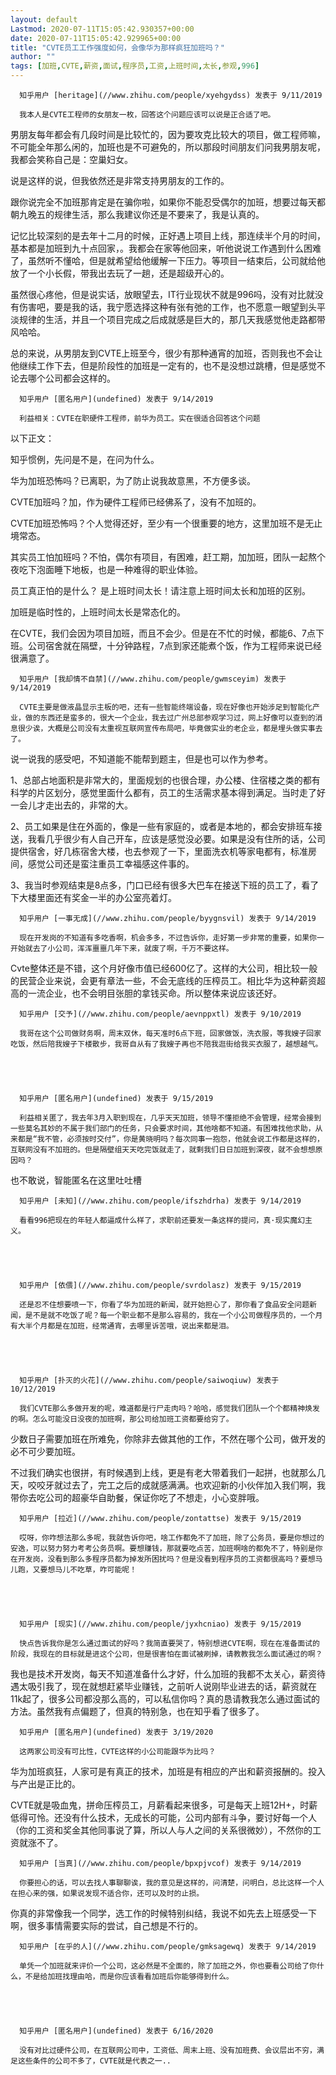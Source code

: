 ```yaml
---
layout: default
Lastmod: 2020-07-11T15:05:42.930357+00:00
date: 2020-07-11T15:05:42.929965+00:00
title: "CVTE员工工作强度如何，会像华为那样疯狂加班吗？"
author: ""
tags: [加班,CVTE,薪资,面试,程序员,工资,上班时间,太长,参观,996]
---
```



  
  
      知乎用户 [heritage](//www.zhihu.com/people/xyehgydss) 发表于 9/11/2019
  
      我本人是CVTE工程师的女朋友一枚，回答这个问题应该可以说是正合适了吧。

男朋友每年都会有几段时间是比较忙的，因为要攻克比较大的项目，做工程师嘛，不可能全年那么闲的，加班也是不可避免的，所以那段时间朋友们问我男朋友呢，我都会笑称自己是：空巢妇女。

说是这样的说，但我依然还是非常支持男朋友的工作的。

跟你说完全不加班那肯定是在骗你啦，如果你不能忍受偶尔的加班，想要过每天都朝九晚五的规律生活，那么我建议你还是不要来了，我是认真的。

记忆比较深刻的是去年十二月的时候，正好遇上项目上线，那连续半个月的时间，基本都是加班到九十点回家，。我都会在家等他回来，听他说说工作遇到什么困难了，虽然听不懂哈，但是就希望给他缓解一下压力。等项目一结束后，公司就给他放了一个小长假，带我出去玩了一趟，还是超级开心的。

虽然很心疼他，但是说实话，放眼望去，IT行业现状不就是996吗，没有对比就没有伤害吧，要是我的话，我宁愿选择这种有张有弛的工作，也不愿意一眼望到头平淡规律的生活，并且一个项目完成之后成就感是巨大的，那几天我感觉他走路都带风哈哈。

总的来说，从男朋友到CVTE上班至今，很少有那种通宵的加班，否则我也不会让他继续工作下去，但是阶段性的加班是一定有的，也不是没想过跳槽，但是感觉不论去哪个公司都会这样的。
  
  
      
  
  
      知乎用户 [匿名用户](undefined) 发表于 9/14/2019
  
      利益相关：CVTE在职硬件工程师，前华为员工。实在很适合回答这个问题

以下正文：

知乎惯例，先问是不是，在问为什么。

华为加班恐怖吗？已离职，为了防止说我故意黑，不方便多谈。

CVTE加班吗？加，作为硬件工程师已经佛系了，没有不加班的。

CVTE加班恐怖吗？个人觉得还好，至少有一个很重要的地方，这里加班不是无止境常态。

其实员工怕加班吗？不怕，偶尔有项目，有困难，赶工期，加加班，团队一起熬个夜吃下泡面睡下地板，也是一种难得的职业体验。

员工真正怕的是什么？ 是上班时间太长！请注意上班时间太长和加班的区别。

加班是临时性的，上班时间太长是常态化的。

在CVTE，我们会因为项目加班，而且不会少。但是在不忙的时候，都能6、7点下班。公司宿舍就在隔壁，十分钟路程，7点到家还能煮个饭，作为工程师来说已经很满意了。
  
  
      
  
  
      知乎用户 [我却情不自禁](//www.zhihu.com/people/gwmsceyim) 发表于 9/14/2019
  
      CVTE主要是做液晶显示主板的吧，还有一些智能终端设备，现在好像也开始涉足到智能化产业，做的东西还是蛮多的，很大一个企业，我去过广州总部参观学习过，网上好像可以查到的消息很少诶，大概是公司没有太重视互联网宣传布局吧，毕竟做实业的老企业，都是埋头做实事去了。

说一说我的感受吧，不知道能不能帮到题主，但是也可以作为参考。

1、总部占地面积是非常大的，里面规划的也很合理，办公楼、住宿楼之类的都有科学的片区划分，感觉里面什么都有，员工的生活需求基本得到满足。当时走了好一会儿才走出去的，非常的大。

2、员工如果是住在外面的，像是一些有家庭的，或者是本地的，都会安排班车接送，我看几乎很少有人自己开车，应该是感觉没必要。如果是没有住所的话，公司提供宿舍，好几栋宿舍大楼，也去参观了一下，里面洗衣机等家电都有，标准房间，感觉公司还是蛮注重员工幸福感这件事的。

3、我当时参观结束是8点多，门口已经有很多大巴车在接送下班的员工了，看了下大楼里面还有奖金一半的办公室亮着灯。
  
  
      
  
  
      知乎用户 [一事无成](//www.zhihu.com/people/byygnsvil) 发表于 9/14/2019
  
      现在开发岗的不知道有多吃香啊，机会多多，不过告诉你，走好第一步非常的重要，如果你一开始就去了小公司，浑浑噩噩几年下来，就废了啊，千万不要这样。

Cvte整体还是不错，这个月好像市值已经600亿了。这样的大公司，相比较一般的民营企业来说，会更有章法一些，不会无底线的压榨员工。相比华为这种薪资超高的一流企业，也不会明目张胆的拿钱买命。所以整体来说应该还好。
  
  
      
  
  
      知乎用户 [交予](//www.zhihu.com/people/aevnppxtl) 发表于 9/10/2019
  
      我哥在这个公司做财务啊，周末双休，每天准时6点下班，回家做饭，洗衣服，等我嫂子回家吃饭，然后陪我嫂子下楼散步，我哥自从有了我嫂子再也不陪我逛街给我买衣服了，越想越气。
  
  
      
  
  
      知乎用户 [匿名用户](undefined) 发表于 9/15/2019
  
      利益相关匿了，我去年3月入职到现在，几乎天天加班，领导不懂拒绝不会管理，经常会接到一些莫名其妙的不属于我们部门的任务，只会要求时间，其他啥都不知道。有困难找他求助，从来都是“我不管，必须按时交付”，你是黄晓明吗？每次同事一抱怨，他就会说工作都是这样的，互联网没有不加班的。但是隔壁组天天吃完饭就走了，就剩我们日日加班到深夜，就不会想想原因吗？

也不敢说，智能匿名在这里吐吐槽
  
  
      
  
  
      知乎用户 [未知](//www.zhihu.com/people/ifszhdrha) 发表于 9/14/2019
  
      看看996把现在的年轻人都逼成什么样了，求职前还要发一条这样的提问，真·现实魔幻主义。
  
  
      
  
  
      知乎用户 [依偎](//www.zhihu.com/people/svrdolasz) 发表于 9/15/2019
  
      还是忍不住想要喷一下，你看了华为加班的新闻，就开始担心了，那你看了食品安全问题新闻，是不是就不吃饭了呢？每一个职业都不是那么容易的，我在一个小公司做程序员的，一个月有大半个月都是在加班，经常通宵，去哪里诉苦哦，说出来都是泪。
  
  
      
  
  
      知乎用户 [扑灭的火花](//www.zhihu.com/people/saiwoqiuw) 发表于 10/12/2019
  
      我们CVTE那么多做开发的呢，难道都是行尸走肉吗？哈哈，感觉我们团队一个个都精神焕发的啊。怎么可能没日没夜的加班啊，那公司给加班工资都要给穷了。

少数日子需要加班在所难免，你除非去做其他的工作，不然在哪个公司，做开发的必不可少要加班。

不过我们确实也很拼，有时候遇到上线，更是有老大带着我们一起拼，也就那么几天，咬咬牙就过去了，完工之后的成就感满满。也欢迎新的小伙伴加入我们啊，我带你去吃公司的超豪华自助餐，保证你吃了不想走，小心变胖哦。
  
  
      
  
  
      知乎用户 [拉近](//www.zhihu.com/people/zontattse) 发表于 9/15/2019
  
      哎呀，你咋想法那么多呢，我就告诉你吧，啥工作都免不了加班，除了公务员，要是你想过的安逸，可以努力努力考考公务员啊。要想赚钱，那就要吃点苦，加班啊啥的都免不了，特别是你在开发岗，没看到那么多程序员都为掉发所困扰吗？但是没看到程序员的工资都很高吗？要想马儿跑，又要想马儿不吃草，咋可能呢！
  
  
      
  
  
      知乎用户 [现实](//www.zhihu.com/people/jyxhcniao) 发表于 9/15/2019
  
      快点告诉我你是怎么通过面试的好吗？我简直要哭了，特别想进CVTE啊，现在在准备面试的阶段，我现在的目标就是进这个公司，但是很害怕在面试被刷掉，请教教我怎么面试通过的啊？

我也是技术开发岗，每天不知道准备什么才好，什么加班的我都不太关心，薪资待遇太吸引我了，现在就想赶紧毕业赚钱，之前听人说刚毕业进去的话，薪资就在11k起了，很多公司都没那么高的，可以私信你吗？真的恳请教我怎么通过面试的方法。虽然我有点偏题了，但真的特别急，也在知乎看了很多了。
  
  
      
  
  
      知乎用户 [匿名用户](undefined) 发表于 3/19/2020
  
      这两家公司没有可比性，CVTE这样的小公司能跟华为比吗？

华为加班疯狂，人家可是有真正的技术，加班是有相应的产出和薪资报酬的。投入与产出是正比的。

CVTE就是吸血鬼，拼命压榨员工，月薪看起来很多，可是每天上班12H+，时薪低得可怜。还没有什么技术，无成长的可能，公司内部有斗争，要讨好每一个人（你的工资和奖金其他同事说了算，所以人与人之间的关系很微妙），不然你的工资就涨不了。
  
  
      
  
  
      知乎用户 [当真](//www.zhihu.com/people/bpxpjvcof) 发表于 9/14/2019
  
      你要担心的话，可以去找人事聊聊诶，我的意见是这样的，问清楚，问明白，总比这样一个人在担心来的强，如果说发现不适合你，还可以及时的止损。

你真的非常像我一个同学，选工作的时候特别纠结，我说不如先去上班感受一下啊，很多事情需要实际的尝试，自己想是不行的。
  
  
      
  
  
      知乎用户 [在乎的人](//www.zhihu.com/people/gmksagewq) 发表于 9/14/2019
  
      单凭一个加班就来评价一个公司，这必然是不全面的，除了加班之外，你也要看公司给了你什么，不是给加班找理由哈，而是你应该看看加班后你能够得到什么。
  
  
      
  
  
      知乎用户 [匿名用户](undefined) 发表于 6/16/2020
  
      没有对比过硬件公司，在互联网公司中，工资低、周末上班、没有加班费、会议层出不穷，满足这些条件的公司不多了，CVTE就是代表之一..
  
  
      


